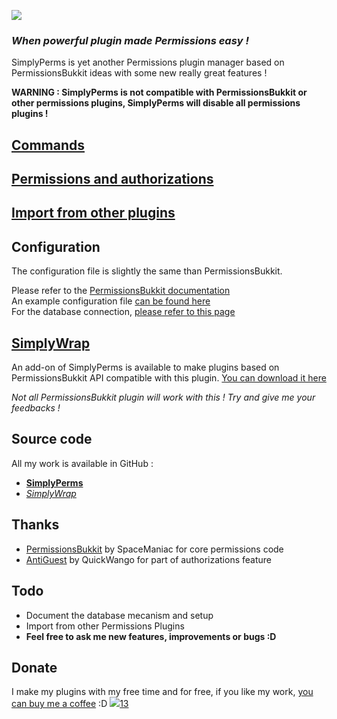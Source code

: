 ![](http://dev.bukkit.org/media/images/40/348/simplyperms3.png)

### *When powerful plugin made Permissions easy !*

SimplyPerms is yet another Permissions plugin manager based on PermissionsBukkit ideas with some new really great features !

**WARNING : SimplyPerms is not compatible with PermissionsBukkit or other permissions plugins, SimplyPerms will disable all permissions plugins !**

## [Commands][2]

## [Permissions and authorizations][3]

## [Import from other plugins][4]

## Configuration

The configuration file is slightly the same than PermissionsBukkit.

Please refer to the [PermissionsBukkit documentation][5]  
An example configuration file [can be found here][6]  
For the database connection, [please refer to this page][7]

## [SimplyWrap][10]

An add-on of SimplyPerms is available to make plugins based on PermissionsBukkit API compatible with this plugin. [You can download it here][10]

*Not all PermissionsBukkit plugin will work with this ! Try and give me your feedbacks !*

## Source code

All my work is available in GitHub :
*   **[SimplyPerms][11]**
*   *[SimplyWrap][12]*

## Thanks

*   [PermissionsBukkit][8] by SpaceManiac for core permissions code
*   [AntiGuest][9] by QuickWango for part of authorizations feature

## Todo

*   Document the database mecanism and setup
*   Import from other Permissions Plugins
*   **Feel free to ask me new features, improvements or bugs :D**

## Donate

I make my plugins with my free time and for free, if you like my work, [you can buy me a coffee][13] :D
![](https://www.paypalobjects.com/en_US/i/btn/btn_donate_SM.gif)[13]

 [2]: http://dev.bukkit.org/server-mods/simplyperms/pages/commands/
 [3]: http://dev.bukkit.org/server-mods/simplyperms/pages/permissions-and-authorizations/
 [4]: http://dev.bukkit.org/server-mods/simplyperms/pages/import-from-other-plugins/
 [5]: http://dev.bukkit.org/server-mods/permbukkit/pages/configuration/
 [6]: http://dev.bukkit.org/server-mods/simplyperms/pages/exemple-of-config-yml/
 [7]: http://dev.bukkit.org/server-mods/simplyperms/pages/database-connection/
 [8]: http://dev.bukkit.org/server-mods/permbukkit/
 [9]: http://dev.bukkit.org/server-mods/antiguest/
 [10]: https://github.com/downloads/Xefir/SimplyWrap/SimplyWrap.jar
 [11]: https://github.com/Xefir/SimplyPerms
 [12]: https://github.com/Xefir/SimplyWrap
 [13]: https://github.com/downloads/Xefir/SimplyPerms/donate.html
